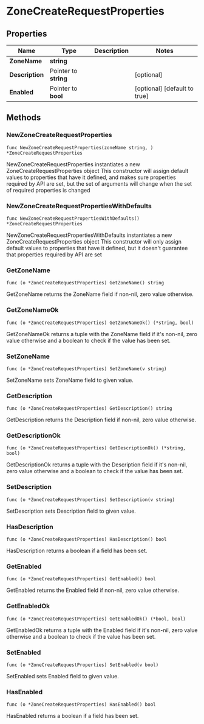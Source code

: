 # ZoneCreateRequestProperties

## Properties

|Name | Type | Description | Notes|
|------------ | ------------- | ------------- | -------------|
|**ZoneName** | **string** |  | |
|**Description** | Pointer to **string** |  | [optional] |
|**Enabled** | Pointer to **bool** |  | [optional] [default to true]|

## Methods

### NewZoneCreateRequestProperties

`func NewZoneCreateRequestProperties(zoneName string, ) *ZoneCreateRequestProperties`

NewZoneCreateRequestProperties instantiates a new ZoneCreateRequestProperties object
This constructor will assign default values to properties that have it defined,
and makes sure properties required by API are set, but the set of arguments
will change when the set of required properties is changed

### NewZoneCreateRequestPropertiesWithDefaults

`func NewZoneCreateRequestPropertiesWithDefaults() *ZoneCreateRequestProperties`

NewZoneCreateRequestPropertiesWithDefaults instantiates a new ZoneCreateRequestProperties object
This constructor will only assign default values to properties that have it defined,
but it doesn't guarantee that properties required by API are set

### GetZoneName

`func (o *ZoneCreateRequestProperties) GetZoneName() string`

GetZoneName returns the ZoneName field if non-nil, zero value otherwise.

### GetZoneNameOk

`func (o *ZoneCreateRequestProperties) GetZoneNameOk() (*string, bool)`

GetZoneNameOk returns a tuple with the ZoneName field if it's non-nil, zero value otherwise
and a boolean to check if the value has been set.

### SetZoneName

`func (o *ZoneCreateRequestProperties) SetZoneName(v string)`

SetZoneName sets ZoneName field to given value.


### GetDescription

`func (o *ZoneCreateRequestProperties) GetDescription() string`

GetDescription returns the Description field if non-nil, zero value otherwise.

### GetDescriptionOk

`func (o *ZoneCreateRequestProperties) GetDescriptionOk() (*string, bool)`

GetDescriptionOk returns a tuple with the Description field if it's non-nil, zero value otherwise
and a boolean to check if the value has been set.

### SetDescription

`func (o *ZoneCreateRequestProperties) SetDescription(v string)`

SetDescription sets Description field to given value.

### HasDescription

`func (o *ZoneCreateRequestProperties) HasDescription() bool`

HasDescription returns a boolean if a field has been set.

### GetEnabled

`func (o *ZoneCreateRequestProperties) GetEnabled() bool`

GetEnabled returns the Enabled field if non-nil, zero value otherwise.

### GetEnabledOk

`func (o *ZoneCreateRequestProperties) GetEnabledOk() (*bool, bool)`

GetEnabledOk returns a tuple with the Enabled field if it's non-nil, zero value otherwise
and a boolean to check if the value has been set.

### SetEnabled

`func (o *ZoneCreateRequestProperties) SetEnabled(v bool)`

SetEnabled sets Enabled field to given value.

### HasEnabled

`func (o *ZoneCreateRequestProperties) HasEnabled() bool`

HasEnabled returns a boolean if a field has been set.


